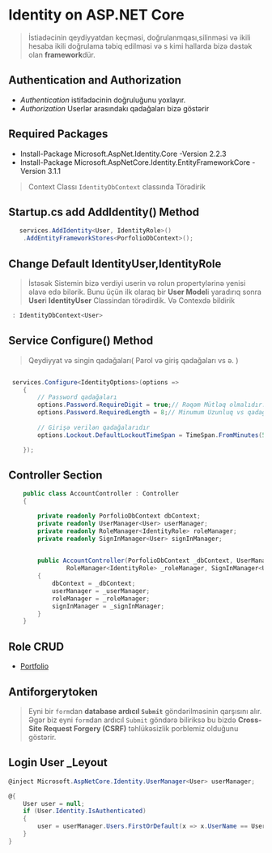 # Identity on ASP.NET Core
> İstiadəcinin qeydiyyatdan keçməsi, doğrulanmqası,silinməsi və ikili hesaba ikili doğrulama təbiq edilməsi və s kimi hallarda bizə dəstək olan **framework**dür.

## Authentication and Authorization
- _Authentication_ istifadəcinin doğruluğunu yoxlayır.
- _Authorization_ Userlər arasındakı qadağaları bizə göstərir



## Required Packages
- Install-Package Microsoft.AspNet.Identity.Core -Version 2.2.3
- Install-Package Microsoft.AspNetCore.Identity.EntityFrameworkCore -Version 3.1.1
> Context Classı `IdentityDbContext` classında Törədirik

## Startup.cs add AddIdentity() Method 
> 
```cs
   services.AddIdentity<User, IdentityRole>()
    .AddEntityFrameworkStores<PorfolioDbContext>();
```

## Change Default IdentityUser,IdentityRole
> İstəsək Sistemin bizə verdiyi userin və rolun propertylərinə yenisi əlavə edə bilərik. Bunu üçün ilk olaraq bir **User Model**i yaradırıq sonra **User**i   **IdentityUser** Classindan törədirdik. Və Contexdə bildirik
```cs 
 : IdentityDbContext<User>
```

## Service Configure<IdentityOptions>() Method
> Qeydiyyat və singin qadağaları( Parol və giriş qadağaları vs ə. )

```cs

 services.Configure<IdentityOptions>(options =>
    {
        // Password qadağaları
        options.Password.RequireDigit = true;// Rəqəm Mütləq olmalıdır.
        options.Password.RequiredLength = 8;// Minumum Uzunluq vs qadağalar vermək mükündür
        
        // Girişə verilən qadağalarıdır
        options.Lockout.DefaultLockoutTimeSpan = TimeSpan.FromMinutes(5);

    });

```



## Controller Section
```cs
    public class AccountController : Controller
    {

        private readonly PorfolioDbContext dbContext;
        private readonly UserManager<User> userManager;
        private readonly RoleManager<IdentityRole> roleManager;
        private readonly SignInManager<User> signInManager;

        
        public AccountController(PorfolioDbContext _dbContext, UserManager<User> _userManager,
                RoleManager<IdentityRole> _roleManager, SignInManager<User> _signInManager)
        {
            dbContext = _dbContext;
            userManager = _userManager;
            roleManager = _roleManager;
            signInManager = _signInManager;
        }
    }

```

## Role CRUD
- [Portfolio](https://github.com/DrMadWill/PortfolioDotNetCore/blob/main/Portfolio_Back_End/ParfolioWebSiteView/Areas/Admin/Controllers/RoleController.cs)


## Antiforgerytoken
> Eyni bir `form`dan **database ardıcıl `Submit`** göndərilməsinin qarşısını alır. Əgər biz eyni `form`dan ardıcıl `Submit` göndərə biliriksə bu bizdə **Cross-Site Request Forgery (CSRF)** təhlükəsizlik porblemiz olduğunu göstərir. 


## Login User _Leyout
```cs
@inject Microsoft.AspNetCore.Identity.UserManager<User> userManager;

@{
    User user = null;
    if (User.Identity.IsAuthenticated)
    {
        user = userManager.Users.FirstOrDefault(x => x.UserName == User.Identity.Name);
    }
}
```







